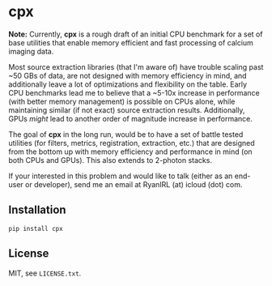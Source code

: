 # cpx

**Note:** Currently, **cpx** is a rough draft of an initial CPU benchmark for a
set of base utilities that enable memory efficient and fast processing of calcium
imaging data. 

Most source extraction libraries (that I'm aware of) have trouble scaling past
~50 GBs of data, are not designed with memory efficiency in mind, and
additionally leave a lot of optimizations and flexibility on the table. Early
CPU benchmarks lead me to believe that a ~5-10x increase in performance (with 
better memory management) is possible on CPUs alone, while maintaining similar
(if not exact) source extraction results. Additionally, GPUs *might* lead to
another order of magnitude increase in performance. 

The goal of **cpx** in the long run, would be to have a set of battle tested 
utilities (for filters, metrics, registration, extraction, etc.) that are
designed from the bottom up with memory efficiency and performance in mind (on
both CPUs and GPUs). This also extends to 2-photon stacks. 

If your interested in this problem and would like to talk (either as an end-user
or developer), send me an email at RyanIRL (at) icloud (dot) com. 


## Installation 

```
pip install cpx
```

## License

MIT, see `LICENSE.txt`.


